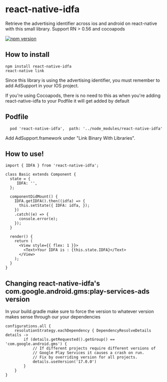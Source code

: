 # react-native-idfa

Retrieve the advertising identifier across ios and android on react-native with this small library.
Support RN > 0.56 and cocoapods

[![npm version](https://badge.fury.io/js/react-native-idfa.svg)](https://badge.fury.io/js/react-native-idfa)

## How to install

```
npm install react-native-idfa
react-native link
```

Since this library is using the advertising identifier, you must remember to add
AdSupport in your IOS project.

If you're using Cocoapods, there is no need to this as when you're adding react-native-idfa to your Podfile it will get added by default

## Podfile
```
  pod 'react-native-idfa',  path: '../node_modules/react-native-idfa'
```

Add AdSupport.framework under "Link Binary With Libraries".

## How to use!

```
import { IDFA } from 'react-native-idfa';

class Basic extends Component {
  state = {
     IDFA: '',
  };

  componentDidMount() {
    IDFA.getIDFA().then((idfa) => {
      this.setState({ IDFA: idfa, });
    })
    .catch((e) => {
      console.error(e);
    });
  }

  render() {
    return (
      <View style={{ flex: 1 }}>
        <Text>Your IDFA is : {this.state.IDFA}</Text>
      </View>
    );
  }
}
```

##  Changing react-native-idfa's com.google.android.gms:play-services-ads version

In your build.gradle make sure to force the version to whatever version makes sense through our your dependencies

```
configurations.all {
    resolutionStrategy.eachDependency { DependencyResolveDetails details ->
        if (details.getRequested().getGroup() == 'com.google.android.gms') {
            // If different projects require different versions of
            // Google Play Services it causes a crash on run.
            // Fix by overriding version for all projects.
            details.useVersion('17.0.0')
        }
    }
}

```
